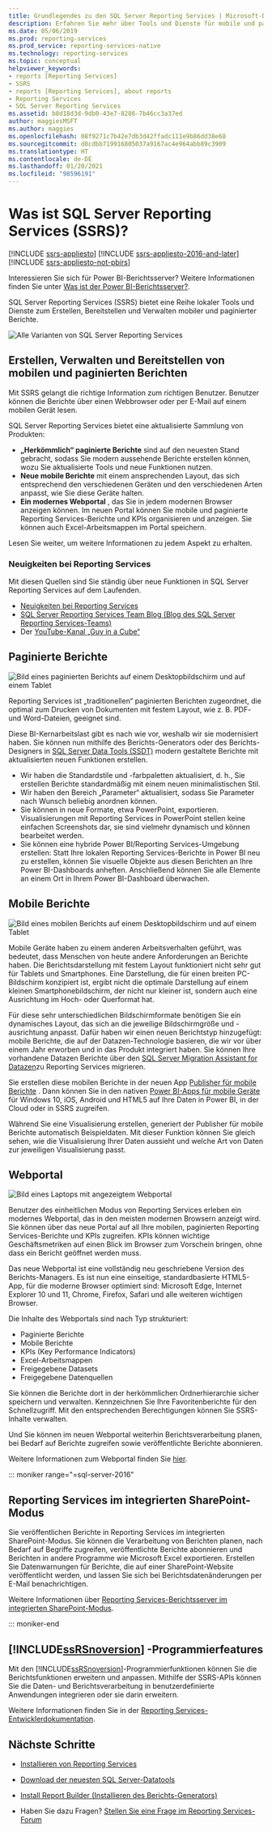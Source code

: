 ```yaml
---
title: Grundlegendes zu den SQL Server Reporting Services | Microsoft-Dokumentation
description: Erfahren Sie mehr über Tools und Dienste für mobile und paginierte Reporting Services-Berichte.
ms.date: 05/06/2019
ms.prod: reporting-services
ms.prod_service: reporting-services-native
ms.technology: reporting-services
ms.topic: conceptual
helpviewer_keywords:
- reports [Reporting Services]
- SSRS
- reports [Reporting Services], about reports
- Reporting Services
- SQL Server Reporting Services
ms.assetid: b8d18d3d-9db0-43e7-8286-7b46cc3a37ed
author: maggiesMSFT
ms.author: maggies
ms.openlocfilehash: 08f9271c7b42e7db3d42ffadc111e9b86dd38e68
ms.sourcegitcommit: d8cdbb719916805037a9167ac4e964abb89c3909
ms.translationtype: HT
ms.contentlocale: de-DE
ms.lasthandoff: 01/20/2021
ms.locfileid: "98596191"
---
```

# <a name="what-is-sql-server-reporting-services-ssrs"></a>Was ist SQL Server Reporting Services (SSRS)?

[!INCLUDE [ssrs-appliesto](../includes/ssrs-appliesto.md)] [!INCLUDE [ssrs-appliesto-2016-and-later](../includes/ssrs-appliesto-2016-and-later.md)] [!INCLUDE [ssrs-appliesto-not-pbirs](../includes/ssrs-appliesto-not-pbirs.md)]

Interessieren Sie sich für Power BI-Berichtsserver? Weitere Informationen finden Sie unter [Was ist der Power BI-Berichtsserver?](/power-bi/report-server/get-started).

SQL Server Reporting Services (SSRS) bietet eine Reihe lokaler Tools und Dienste zum Erstellen, Bereitstellen und Verwalten mobiler und paginierter Berichte.

![Alle Varianten von SQL Server Reporting Services](../reporting-services/media/ss-reporting-services-all-together.png "Alle Varianten von SQL Server Reporting Services")

## <a name="create-deploy-and-manage-mobile-and-paginated-reports"></a>Erstellen, Verwalten und Bereitstellen von mobilen und paginierten Berichten

Mit SSRS gelangt die richtige Information zum richtigen Benutzer. Benutzer können die Berichte über einen Webbrowser oder per E-Mail auf einem mobilen Gerät lesen.

SQL Server Reporting Services bietet eine aktualisierte Sammlung von Produkten:

* **„Herkömmlich“ paginierte Berichte** sind auf den neuesten Stand gebracht, sodass Sie modern aussehende Berichte erstellen können, wozu Sie aktualisierte Tools und neue Funktionen nutzen.
* **Neue mobile Berichte** mit einem ansprechenden Layout, das sich entsprechend den verschiedenen Geräten und den verschiedenen Arten anpasst, wie Sie diese Geräte halten.
* **Ein modernes Webportal** , das Sie in jedem modernen Browser anzeigen können. Im neuen Portal können Sie mobile und paginierte Reporting Services-Berichte und KPIs organisieren und anzeigen. Sie können auch Excel-Arbeitsmappen im Portal speichern.

Lesen Sie weiter, um weitere Informationen zu jedem Aspekt zu erhalten.

### <a name="whats-new-in-reporting-services"></a>Neuigkeiten bei Reporting Services

Mit diesen Quellen sind Sie ständig über neue Funktionen in SQL Server Reporting Services auf dem Laufenden.

* [Neuigkeiten bei Reporting Services](../reporting-services/what-s-new-in-sql-server-reporting-services-ssrs.md)
* [SQL Server Reporting Services Team Blog (Blog des SQL Server Reporting Services-Teams)](/archive/blogs/sqlrsteamblog/)
* Der [YouTube-Kanal „Guy in a Cube“](https://www.youtube.com/channel/UCFp1vaKzpfvoGai0vE5VJ0w)

## <a name="paginated-reports"></a>Paginierte Berichte

![Bild eines paginierten Berichts auf einem Desktopbildschirm und auf einem Tablet](../reporting-services/media/ssrs-paginated-reports.png)

Reporting Services ist „traditionellen“ paginierten Berichten zugeordnet, die optimal zum Drucken von Dokumenten mit festem Layout, wie z. B. PDF- und Word-Dateien, geeignet sind.

Diese BI-Kernarbeitslast gibt es nach wie vor, weshalb wir sie modernisiert haben. Sie können nun mithilfe des Berichts-Generators oder des Berichts-Designers in [SQL Server Data Tools (SSDT)](../reporting-services/tools/reporting-services-in-sql-server-data-tools-ssdt.md) modern gestaltete Berichte mit aktualisierten neuen Funktionen erstellen.

* Wir haben die Standardstile und -farbpaletten aktualisiert, d. h., Sie erstellen Berichte standardmäßig mit einem neuen minimalistischen Stil.
* Wir haben den Bereich „Parameter“ aktualisiert, sodass Sie Parameter nach Wunsch beliebig anordnen können.
* Sie können in neue Formate, etwa PowerPoint, exportieren. Visualisierungen mit Reporting Services in PowerPoint stellen keine einfachen Screenshots dar, sie sind vielmehr dynamisch und können bearbeitet werden.
* Sie können eine hybride Power BI/Reporting Services-Umgebung erstellen: Statt Ihre lokalen Reporting Services-Berichte in Power BI neu zu erstellen, können Sie visuelle Objekte aus diesen Berichten an Ihre Power BI-Dashboards anheften. Anschließend können Sie alle Elemente an einem Ort in Ihrem Power BI-Dashboard überwachen.

## <a name="mobile-reports"></a>Mobile Berichte

![Bild eines mobilen Berichts auf einem Desktopbildschirm und auf einem Tablet](../reporting-services/media/ssrs-mobile-reports.png)

Mobile Geräte haben zu einem anderen Arbeitsverhalten geführt, was bedeutet, dass Menschen von heute andere Anforderungen an Berichte haben. Die Berichtsdarstellung mit festem Layout funktioniert nicht sehr gut für Tablets und Smartphones. Eine Darstellung, die für einen breiten PC-Bildschirm konzipiert ist, ergibt nicht die optimale Darstellung auf einem kleinen Smartphonebildschirm, der nicht nur kleiner ist, sondern auch eine Ausrichtung im Hoch- oder Querformat hat.

Für diese sehr unterschiedlichen Bildschirmformate benötigen Sie ein dynamisches Layout, das sich an die jeweilige Bildschirmgröße und -ausrichtung anpasst. Dafür haben wir einen neuen Berichtstyp hinzugefügt: mobile Berichte, die auf der Datazen-Technologie basieren, die wir vor über einem Jahr erworben und in das Produkt integriert haben. Sie können Ihre vorhandene Datazen Berichte über den [SQL Server Migration Assistant for Datazen](https://www.microsoft.com/download/details.aspx?id=53128)zu Reporting Services migrieren.

Sie erstellen diese mobilen Berichte in der neuen App [Publisher für mobile Berichte](../reporting-services/mobile-reports/create-mobile-reports-with-sql-server-mobile-report-publisher.md) . Dann können Sie in den nativen [Power BI-Apps für mobile Geräte](https://powerbi.microsoft.com/documentation/powerbi-power-bi-apps-for-mobile-devices/) für Windows 10, iOS, Android und HTML5 auf Ihre Daten in Power BI, in der Cloud oder in SSRS zugreifen.

Während Sie eine Visualisierung erstellen, generiert der Publisher für mobile Berichte automatisch Beispieldaten. Mit dieser Funktion können Sie gleich sehen, wie die Visualisierung Ihrer Daten aussieht und welche Art von Daten zur jeweiligen Visualisierung passt.

## <a name="web-portal"></a>Webportal

![Bild eines Laptops mit angezeigtem Webportal](../reporting-services/media/ssrs-web-portal.png)

Benutzer des einheitlichen Modus von Reporting Services erleben ein modernes Webportal, das in den meisten modernen Browsern anzeigt wird. Sie können über das neue Portal auf all Ihre mobilen, paginierten Reporting Services-Berichte und KPIs zugreifen. KPIs können wichtige Geschäftsmetriken auf einen Blick im Browser zum Vorschein bringen, ohne dass ein Bericht geöffnet werden muss.

Das neue Webportal ist eine vollständig neu geschriebene Version des Berichts-Managers. Es ist nun eine einseitige, standardbasierte HTML5-App, für die moderne Browser optimiert sind: Microsoft Edge, Internet Explorer 10 und 11, Chrome, Firefox, Safari und alle weiteren wichtigen Browser.

Die Inhalte des Webportals sind nach Typ strukturiert:

* Paginierte Berichte
* Mobile Berichte 
* KPIs (Key Performance Indicators)
* Excel-Arbeitsmappen
* Freigegebene Datasets
* Freigegebene Datenquellen

Sie können die Berichte dort in der herkömmlichen Ordnerhierarchie sicher speichern und verwalten. Kennzeichnen Sie Ihre Favoritenberichte für den Schnellzugriff. Mit den entsprechenden Berechtigungen können Sie SSRS-Inhalte verwalten.

Und Sie können im neuen Webportal weiterhin Berichtsverarbeitung planen, bei Bedarf auf Berichte zugreifen sowie veröffentlichte Berichte abonnieren.

Weitere Informationen zum Webportal finden Sie [hier](../reporting-services/web-portal-ssrs-native-mode.md).

::: moniker range="=sql-server-2016"

## <a name="reporting-services-in-sharepoint-integrated-mode"></a>Reporting Services im integrierten SharePoint-Modus

Sie veröffentlichen Berichte in Reporting Services im integrierten SharePoint-Modus. Sie können die Verarbeitung von Berichten planen, nach Bedarf auf Begriffe zugreifen, veröffentlichte Berichte abonnieren und Berichten in andere Programme wie Microsoft Excel exportieren. Erstellen Sie Datenwarnungen für Berichte, die auf einer SharePoint-Website veröffentlicht werden, und lassen Sie sich bei Berichtsdatenänderungen per E-Mail benachrichtigen.  

Weitere Informationen über [Reporting Services-Berichtsserver im integrierten SharePoint-Modus](../reporting-services/report-server-sharepoint/reporting-services-report-server-sharepoint-mode.md).

::: moniker-end

## <a name="ssrsnoversion-programming-features"></a>[!INCLUDE[ssRSnoversion](../includes/ssrsnoversion-md.md)] -Programmierfeatures

Mit den [!INCLUDE[ssRSnoversion](../includes/ssrsnoversion-md.md)]-Programmierfunktionen können Sie die Berichtsfunktionen erweitern und anpassen. Mithilfe der SSRS-APIs können Sie die Daten- und Berichtsverarbeitung in benutzerdefinierte Anwendungen integrieren oder sie darin erweitern.

Weitere Informationen finden Sie in der [Reporting Services-Entwicklerdokumentation](../reporting-services/reporting-services-developer-documentation.md).

## <a name="next-steps"></a>Nächste Schritte

* [Installieren von Reporting Services](../reporting-services/install-windows/install-reporting-services.md)
* [Download der neuesten SQL Server-Datatools](../ssdt/download-sql-server-data-tools-ssdt.md)
* [Install Report Builder (Installieren des Berichts-Generators)](../reporting-services/install-windows/install-report-builder.md)

* Haben Sie dazu Fragen? [Stellen Sie eine Frage im Reporting Services-Forum](https://go.microsoft.com/fwlink/?LinkId=620231)